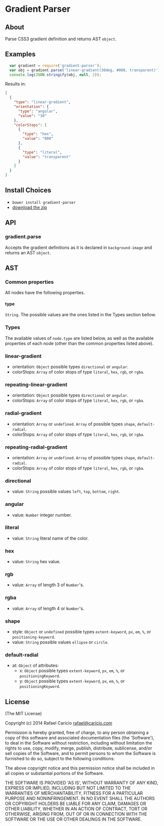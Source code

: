 # Gradient Parser

## About

Parse CSS3 gradient definition and returns AST `object`.

## Examples

```JavaScript
  var gradient = require('gradient-parser');
  var obj = gradient.parse('linear-gradient(30deg, #000, transparent)');
  console.log(JSON.stringify(obj, null, 2));
```

Results in:

```JSON
[
  {
    "type": "linear-gradient",
    "orientation": {
      "type": "angular",
      "value": "30"
    },
    "colorStops": [
      {
        "type": "hex",
        "value": "000"
      },
      {
        "type": "literal",
        "value": "transparent"
      }
    ]
  }
]
```

## Install Choices
- `bower install gradient-parser`
- [download the zip](https://github.com/rafaelcaricio/gradient-parser/archive/master.zip)

## API

### gradient.parse

Accepts the gradient definitions as it is declared in `background-image` and returns an AST `object`.

## AST

### Common properties

All nodes have the following properties.

#### type

`String`. The possible values are the ones listed in the Types section bellow.

### Types

The available values of `node.type` are listed below, as well as the available properties of each node (other than the common properties listed above).

### linear-gradient

- orientation: `Object` possible types `directional` or `angular`.
- colorStops: `Array` of color stops of type `literal`, `hex`, `rgb`, or `rgba`.

### repeating-linear-gradient

- orientation: `Object` possible types `directional` or `angular`.
- colorStops: `Array` of color stops of type `literal`, `hex`, `rgb`, or `rgba`.

### radial-gradient

- orientation: `Array` or `undefined`. `Array` of possible types `shape`, `default-radial`.
- colorStops: `Array` of color stops of type `literal`, `hex`, `rgb`, or `rgba`.

### repeating-radial-gradient

- orientation: `Array` or `undefined`. `Array` of possible types `shape`, `default-radial`.
- colorStops: `Array` of color stops of type `literal`, `hex`, `rgb`, or `rgba`.

### directional

- value: `String` possible values `left`, `top`, `bottom`, `right`.

### angular

- value: `Number` integer number.

### literal

- value: `String` literal name of the color.

### hex

- value: `String` hex value.

### rgb

- value: `Array` of length 3 of `Number`'s.

### rgba

- value: `Array` of length 4 or `Number`'s.

### shape

- style: `Object` or `undefined` possible types `extent-keyword`, `px`, `em`, `%`, or `positioning-keyword`.
- value: `String` possible values `ellipse` or `circle`.

### default-radial

- at: `Object` of attributes:
	- x: `Object` possible types `extent-keyword`, `px`, `em`, `%`, or `positioningKeyword`.
	- y: `Object` possible types `extent-keyword`, `px`, `em`, `%`, or `positioningKeyword`.

## License

(The MIT License)

Copyright (c) 2014 Rafael Caricio rafael@caricio.com

Permission is hereby granted, free of charge, to any person obtaining
a copy of this software and associated documentation files (the
'Software'), to deal in the Software without restriction, including
without limitation the rights to use, copy, modify, merge, publish,
distribute, sublicense, and/or sell copies of the Software, and to
permit persons to whom the Software is furnished to do so, subject to
the following conditions:

The above copyright notice and this permission notice shall be
included in all copies or substantial portions of the Software.

THE SOFTWARE IS PROVIDED 'AS IS', WITHOUT WARRANTY OF ANY KIND,
EXPRESS OR IMPLIED, INCLUDING BUT NOT LIMITED TO THE WARRANTIES OF
MERCHANTABILITY, FITNESS FOR A PARTICULAR PURPOSE AND NONINFRINGEMENT.
IN NO EVENT SHALL THE AUTHORS OR COPYRIGHT HOLDERS BE LIABLE FOR ANY
CLAIM, DAMAGES OR OTHER LIABILITY, WHETHER IN AN ACTION OF CONTRACT,
TORT OR OTHERWISE, ARISING FROM, OUT OF OR IN CONNECTION WITH THE
SOFTWARE OR THE USE OR OTHER DEALINGS IN THE SOFTWARE.
